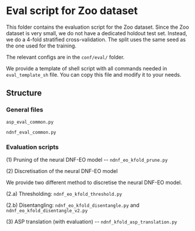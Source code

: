# Eval script for Zoo dataset

This folder contains the evaluation script for the Zoo dataset. Since the Zoo
dataset is very small, we do not have a dedicated holdout test set. Instead, we
do a 4-fold stratified cross-validation. The split uses the same seed as the
one used for the training.

The relevant configs are in the `conf/eval/` folder.

We provide a template of shell script with all commands needed in
`eval_template_sh` file. You can copy this file and modify it to your needs.

## Structure

### General files

`asp_eval_common.py`

`ndnf_eval_common.py`

### Evaluation scripts

(1) Pruning of the neural DNF-EO model -- `ndnf_eo_kfold_prune.py`

(2) Discretisation of the neural DNF-EO model

We provide two different method to discretise the neural DNF-EO model.

(2.a) Thresholding: `ndnf_eo_kfold_threshold.py`

(2.b) Disentangling: `ndnf_eo_kfold_disentangle.py` and
`ndnf_eo_kfold_disentangle_v2.py`

(3) ASP translation (with evaluation) -- `ndnf_kfold_asp_translation.py`
